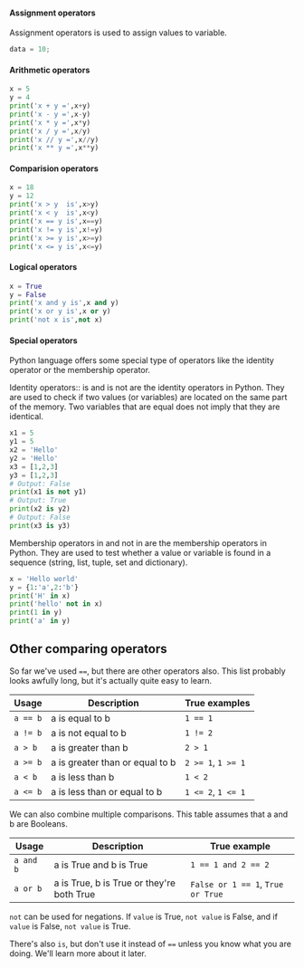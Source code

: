 <h4> Assignment operators </h4>
Assignment operators is used to assign values to variable.

```python
data = 10;
```

<h4> Arithmetic operators </h4>

```python
x = 5
y = 4
print('x + y =',x+y)
print('x - y =',x-y)
print('x * y =',x*y)
print('x / y =',x/y)
print('x // y =',x//y)
print('x ** y =',x**y)
```
<h4>Comparision operators</h4>

```python
x = 18
y = 12
print('x > y  is',x>y)
print('x < y  is',x<y)
print('x == y is',x==y)
print('x != y is',x!=y)
print('x >= y is',x>=y)
print('x <= y is',x<=y)
```
<h4>Logical operators</h4>

```python
x = True
y = False
print('x and y is',x and y)
print('x or y is',x or y)
print('not x is',not x)
```

<h4> Special operators</h4>
Python language offers some special type of operators like the identity operator or the membership operator.
<p>
  Identity operators:: is and is not are the identity operators in Python. They are used to check if two values (or variables) are located on the same part of the memory. Two variables that are equal does not imply that they are identical.</p>

```python
x1 = 5
y1 = 5
x2 = 'Hello'
y2 = 'Hello'
x3 = [1,2,3]
y3 = [1,2,3]
# Output: False
print(x1 is not y1)
# Output: True
print(x2 is y2)
# Output: False
print(x3 is y3)
```
<p>
  Membership operators
in and not in are the membership operators in Python. They are used to test whether a value or variable is found in a sequence (string, list, tuple, set and dictionary).</p>

```python
x = 'Hello world'
y = {1:'a',2:'b'}
print('H' in x)
print('hello' not in x)
print(1 in y)
print('a' in y)
```

## Other comparing operators

So far we've used `==`, but there are other operators also. This list
probably looks awfully long, but it's actually quite easy to learn.

| Usage     | Description                       | True examples         |
|-----------|-----------------------------------|-----------------------|
| `a == b`  | a is equal to b                   | `1 == 1`              |
| `a != b`  | a is not equal to b               | `1 != 2`              |
| `a > b`   | a is greater than b               | `2 > 1`               |
| `a >= b`  | a is greater than or equal to b   | `2 >= 1`, `1 >= 1`    |
| `a < b`   | a is less than b                  | `1 < 2`               |
| `a <= b`  | a is less than or equal to b      | `1 <= 2`, `1 <= 1`    |

We can also combine multiple comparisons. This table assumes that a and
b are Booleans.

| Usage     | Description                               | True example                      |
|-----------|-------------------------------------------|-----------------------------------|
| `a and b` | a is True and b is True                   | `1 == 1 and 2 == 2`               |
| `a or b`  | a is True, b is True or they're both True | `False or 1 == 1`, `True or True` |

`not` can be used for negations. If `value` is True, `not value` is
False, and if `value` is False, `not value` is True.

There's also `is`, but don't use it instead of `==` unless you know
what you are doing. We'll learn more about it later.
